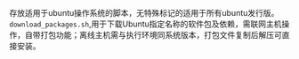 存放适用于ubuntu操作系统的脚本，无特殊标记的适用于所有ubuntu发行版。  
`download_packages.sh`,用于下载Ubuntu指定名称的软件包及依赖，需联网主机操作，自带打包功能；离线主机需与执行环境同系统版本，打包文件复制后解压可直接安装。
